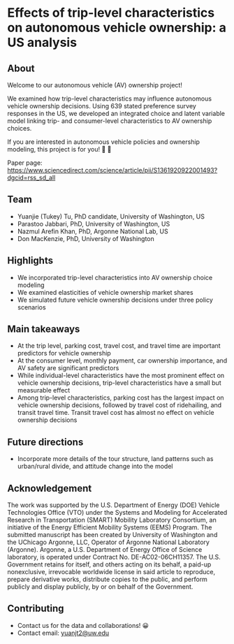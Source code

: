 # Effects of trip-level characteristics on autonomous vehicle ownership: a US analysis

## About
Welcome to our autonomous vehicle (AV) ownership project!

We examined how trip-level characteristics may influence autonomous vehicle ownership decisions. Using 639 stated preference survey responses in the US, we developed an integrated choice and latent variable model linking trip- and consumer-level characteristics to AV ownership choices.

If you are interested in autonomous vehicle policies and ownership modeling, this project is for you! 🖖 👀

Paper page: https://www.sciencedirect.com/science/article/pii/S1361920922001493?dgcid=rss_sd_all

## Team
* Yuanjie (Tukey) Tu, PhD candidate, University of Washington, US
* Parastoo Jabbari, PhD, University of Washington, US
* Nazmul Arefin Khan, PhD, Argonne National Lab, US
* Don MacKenzie, PhD, University of Washington

## Highlights
* We incorporated trip-level characteristics into AV ownership choice modeling
* We examined elasticities of vehicle ownership market shares
* We simulated future vehicle ownership decisions under three policy scenarios

## Main takeaways
* At the trip level, parking cost, travel cost, and travel time are important predictors for vehicle ownership
* At the consumer level, monthly payment, car ownership importance, and AV safety are significant predictors
* While individual-level characteristics have the most prominent effect on vehicle ownership decisions, trip-level characteristics have a small but measurable effect
* Among trip-level characteristics, parking cost has the largest impact on vehicle ownership decisions, followed by travel cost of ridehailing, and transit travel time. Transit travel cost has almost no effect on vehicle ownership decisions 

## Future directions
* Incorporate more details of the tour structure, land patterns such as urban/rural divide, and attitude change into the model

## Acknowledgement
The work was supported by the U.S. Department of Energy (DOE) Vehicle Technologies Office (VTO) under the Systems and Modeling for Accelerated Research in Transportation (SMART) Mobility Laboratory Consortium, an initiative of the Energy Efficient Mobility Systems (EEMS) Program. The submitted manuscript has been created by University of Washington and the UChicago Argonne, LLC, Operator of Argonne National Laboratory (Argonne). Argonne, a U.S. Department of Energy Office of Science laboratory, is operated under Contract No. DE-AC02-06CH11357. The U.S. Government retains for itself, and others acting on its behalf, a paid-up nonexclusive, irrevocable worldwide license in said article to reproduce, prepare derivative works, distribute copies to the public, and perform publicly and display publicly, by or on behalf of the Government.

## Contributing
* Contact us for the data and collaborations! 😀 
* Contact email: yuanjt2@uw.edu
